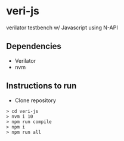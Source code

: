 # veri-js
verilator testbench w/ Javascript using N-API

## Dependencies
- Verilator
- nvm

## Instructions to run
- Clone repository
```
> cd veri-js
> nvm i 10
> npm run compile
> npm i
> npm run all
```
